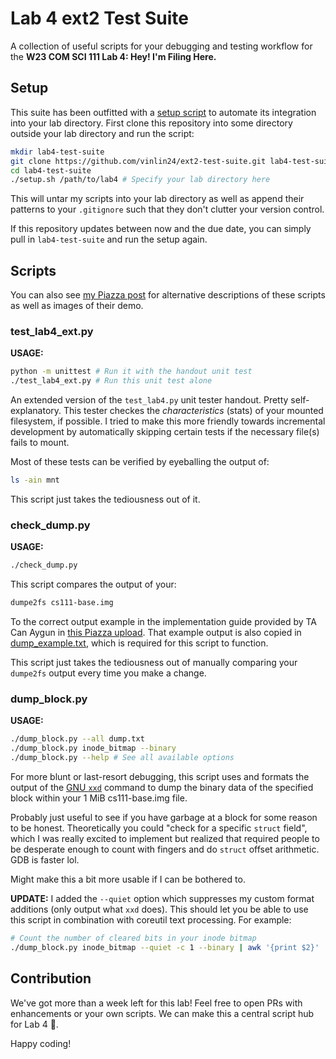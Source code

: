 # Lab 4 ext2 Test Suite


A collection of useful scripts for your debugging and testing workflow for the **W23 COM SCI 111 Lab 4: Hey! I'm Filing Here.**


## Setup


This suite has been outfitted with a [setup script](setup.sh) to automate its integration into your lab directory. First clone this repository into some directory outside your lab directory and run the script:

```sh
mkdir lab4-test-suite
git clone https://github.com/vinlin24/ext2-test-suite.git lab4-test-suite
cd lab4-test-suite
./setup.sh /path/to/lab4 # Specify your lab directory here
```

This will untar my scripts into your lab directory as well as append their patterns to your `.gitignore` such that they don't clutter your version control.

If this repository updates between now and the due date, you can simply pull in `lab4-test-suite` and run the setup again.


## Scripts


You can also see [my Piazza post](https://piazza.com/class/lcjl27z4agp66l/post/407) for alternative descriptions of these scripts as well as images of their demo.


### test_lab4_ext.py


**USAGE:**

```sh
python -m unittest # Run it with the handout unit test
./test_lab4_ext.py # Run this unit test alone
```

An extended version of the `test_lab4.py` unit tester handout. Pretty self-explanatory. This tester checkes the *characteristics* (stats) of your mounted filesystem, if possible. I tried to make this more friendly towards incremental development by automatically skipping certain tests if the necessary file(s) fails to mount.

Most of these tests can be verified by eyeballing the output of:

```sh
ls -ain mnt
```

This script just takes the tediousness out of it.


### check_dump.py


**USAGE:**

```sh
./check_dump.py
```

This script compares the output of your:

```sh
dumpe2fs cs111-base.img
```

To the correct output example in the implementation guide provided by TA Can Aygun in [this Piazza upload](https://cdn-uploads.piazza.com/paste/k523wap3mgt7kn/32e5cbdc2f2ad85809c6e1b9eacecce7e333648952f1b16350d368bbe1f550ed/lab4_stages_F22.html). That example output is also copied in [dump_example.txt](dump_example.txt), which is required for this script to function.

This script just takes the tediousness out of manually comparing your `dumpe2fs` output every time you make a change.


### dump_block.py


**USAGE:**

```sh
./dump_block.py --all dump.txt
./dump_block.py inode_bitmap --binary
./dump_block.py --help # See all available options
```

For more blunt or last-resort debugging, this script uses and formats the output of the [GNU `xxd`](https://linux.die.net/man/1/xxd) command to dump the binary data of the specified block within your 1 MiB cs111-base.img file.

Probably just useful to see if you have garbage at a block for some reason to be honest. Theoretically you could "check for a specific `struct` field", which I was really excited to implement but realized that required people to be desperate enough to count with fingers and do `struct` offset arithmetic. GDB is faster lol.

Might make this a bit more usable if I can be bothered to.

**UPDATE:** I added the `--quiet` option which suppresses my custom format additions (only output what `xxd` does). This should let you be able to use this script in combination with coreutil text processing. For example:

```sh
# Count the number of cleared bits in your inode bitmap
./dump_block.py inode_bitmap --quiet -c 1 --binary | awk '{print $2}' | grep -o 0 | wc -l
```


## Contribution


We've got more than a week left for this lab! Feel free to open PRs with enhancements or your own scripts. We can make this a central script hub for Lab 4 👀.

Happy coding!
